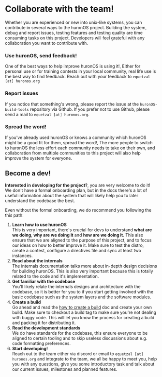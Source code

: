# Collaborate with the team!
Whether you are experienced or new into unix-like systems, you can contribute in several ways to the huronOS project.
Building the system, debug and report issues, testing features and testing quality are time consuming tasks on this project.
Developers will feel grateful with any collaboration you want to contribute with.

### Use huronOS, send feedback!
One of the best ways to help improve huronOS is using it!, Either for personal use or for training contests in your local community, real life use is the best way to find feedback. Reach out with your feedback to `equetzal [at] huronos.org`

### Report issues
If you notice that something's wrong, please report the issue at the `huronOS-build-tools` repository via Github. If you prefer not to use Github, please send a mail to `equetzal [at] huronos.org`.

### Spread the word!
If you've already used huronOS or knows a community which huronOS might be a good fit for them, spread the word!, The more people to switch to huronOS the less effort each community needs to take on their own, and collaboration from multiple communities to this project will also help improve the system for everyone.

## Become a dev!
**Interested in developing for the project?**, you are very welcome to do it!
We don't have a formal onboarding plan, but in the docs there's a lot of useful information about the system that will likely help you to later understand the codebase the best.

Even without the formal onboarding, we do recommend you following the this path:
1. **Learn how to use huronOS**  
    This is very important, there's crucial for devs to understand **what are we doing**, **why are we doing it** and **how are we doing it**. This also ensure that we are aligned to the purpose of this project, and to focus our ideas on how to better improve it. Make sure to test the distro, create a contest, configure a directives file and sync at least two instances.
2. **Read about the internals**  
    The internals documentation talks more about in-depth design decisions for building huronOS. This is also very important because this is totally related to the code and it's implementation.
3. **Get familiar with the codebase**  
    You'll likely relate the internals designs and architecture with the codebase, so it is better for you to if you start getting involved with the basic codebase such as the system layers and the software modules.
4. **Create a build**  
    Go ahead and read the [how to create a build](/docs/development/how-to-create-a-build.md) doc and create your own build. Make sure to checkout a build tag to make sure you're not dealing with buggy code. This will let you know the process for creating a build and packing it for distributing it.
5. **Read the development standards**  
    We do have standards for the codebase, this ensure everyone to be aligned to certain tooling and to skip useless discussions about e.g. code formatting preferences. 
6. **Start developing!**  
    Reach out to the team either via discord or email to `equetzal [at] huronos.org` and integrate to the team, we all be happy to meet you, help you with any questions, give you some introductory task and talk about our current issues, milestones and planned features.